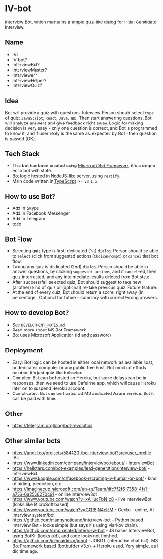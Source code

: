 # IV-bot
Interview Bot, which maintains a simple quiz-like dialog for initial Candidate Interview.


## Name
- IV?
- IV-bot?
- InterviewBot?
- InterviewMaster?
- Interviewer?
- InterviewHelper?
- InterviewQuiz?


## Idea

Bot will provide a quiz with questions. Interview Person should select `type` of quiz: `JavaScript`, `React`, `Java`, `TBD`. Then start answering questions. Bot will analyze answers and give feedback right away. Logic for making decision is very easy - only one question is correct, and Bot is programmed to know it, and if user reply is the same as. expected by Bot - then question is passed (OK).


## Tech Stack
- This bot has been created using [Microsoft Bot Framework](https://dev.botframework.com), it's a simple echo bot with state.
- Bot logic hosted in NodeJS-like server, using [`restify`](https://www.npmjs.com/package/restify).
- Main code written in [TypeScript](https://www.typescriptlang.org) >= `v3.1.x`.


## How to use Bot?

- Add in Skype
- Add in Facebook Messenger
- Add in Telegram
- todo

## Bot Flow
- Selecting quiz type is first, dedicated (1st) `dialog`. Person should be able to `select` (click from suggested actions (`ChoicePrompt`) or `cancel` that bot flow.
- Taking any quiz is dedicated (2nd) `dialog`. Person should be able to answer questions, by clicking `suggested actions`, and if `cancel`-ed, then quiz interrupted, and any intermediate results deleted from Bot state.
- After success/fail selected quiz, Bot should suggest to take new (another) kind of quiz or (optional) re-take previous quiz. Future feature.
- At the end of every quiz, Bot should return a score, right away (in percentage). Optional for future - summary with correct/wrong answers.

## How to develop Bot?

- See `DEVELOPMENT_NOTES.md`
- Read more about MS Bot Framework.
- Bot uses Microsoft Application (id and password)


## Deployment
- Easy: Bot logic can be hosted in either local network as available host, or dedicated computer or any public free host. Not much of efforts needed, it's just quiz-like behavior.
- Complex: Bot can be hosted on Heroku, but some delays can be in responses, then we need to use Cafeinne app, which will cause Heroku later on to suspend Heroku account.
- Complicated: Bot can be hosted od MS dedicated Azure service. But it can be paid with time.

## Other
- https://telegram.org/blog/bot-revolution

## Other similar bots
- https://angel.co/projects/584420-ibo-interview-bot?src=user_profile - IBo
- https://www.linkedin.com/company/interviewbot/about/ - InterviewBot
- https://hellotars.com/bot-examples/lead-generation/interview-bot/ - InterviewBot
- https://www.kaggle.com/c/facebook-recruiting-iv-human-or-bot/ - kind of biding, prediction, etc.
- https://imaginecup.microsoft.com/en-us/Team/dfc7f2f6-7358-4fa1-a756-6a2536270c91 - online InterviewBot
- https://www.youtube.com/watch?v=xAHucFbN_c8 - live InterviewBot (looks like MicroSoft based)
- https://www.youtube.com/watch?v=G0R8jN4clEM - Gecko - online, AI Interview system/bot.
- https://github.com/mannynotfound/interview-bot - Python based Interview Bot - looks simple (but says it's using Markov chain).
- https://github.com/simpixelated/interview-bot - JS based InterviewBot, using BotKit (looks old), and code looks not finished.
- https://github.com/joemaidman/jobot - JOBOT (interactive chat bot). MS Bot Framework based (botbuilder v3.x). + Heroku used. Very simple, as I did time ago.